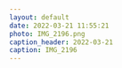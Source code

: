 ```yaml
---
layout: default
date: 2022-03-21 11:55:21
photo: IMG_2196.png
caption_header: 2022-03-21
caption: IMG_2196
---
```

